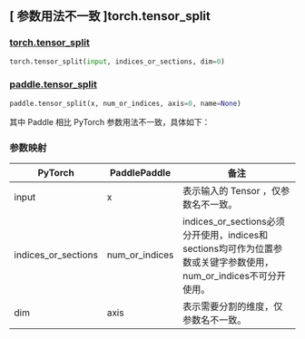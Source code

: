## [ 参数用法不一致 ]torch.tensor_split
### [torch.tensor_split](https://pytorch.org/docs/stable/generated/torch.tensor_split.html)

```python
torch.tensor_split(input, indices_or_sections, dim=0)
```

### [paddle.tensor_split](https://www.paddlepaddle.org.cn/documentation/docs/zh/develop/api/paddle/tensor_split_cn.html)

```python
paddle.tensor_split(x, num_or_indices, axis=0, name=None)
```

其中 Paddle 相比 PyTorch 参数用法不一致，具体如下：

### 参数映射

| PyTorch       | PaddlePaddle | 备注                                                    |
| ------------- | ------------ | ------------------------------------------------------  |
| input         | x            | 表示输入的 Tensor ，仅参数名不一致。                        |
| indices_or_sections           | num_or_indices         | indices_or_sections必须分开使用，indices和sections均可作为位置参数或关键字参数使用，num_or_indices不可分开使用。                          |
| dim           | axis         | 表示需要分割的维度，仅参数名不一致。                          |
